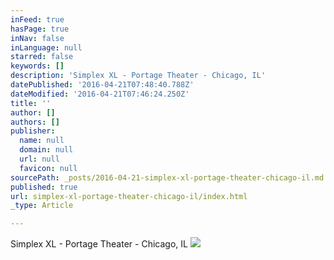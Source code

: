 ```yaml
---
inFeed: true
hasPage: true
inNav: false
inLanguage: null
starred: false
keywords: []
description: 'Simplex XL - Portage Theater - Chicago, IL'
datePublished: '2016-04-21T07:48:40.788Z'
dateModified: '2016-04-21T07:46:24.250Z'
title: ''
author: []
authors: []
publisher:
  name: null
  domain: null
  url: null
  favicon: null
sourcePath: _posts/2016-04-21-simplex-xl-portage-theater-chicago-il.md
published: true
url: simplex-xl-portage-theater-chicago-il/index.html
_type: Article

---
```

Simplex XL - Portage Theater - Chicago, IL
![](https://the-grid-user-content.s3-us-west-2.amazonaws.com/41d0ee7f-509f-47a0-b2c2-d43273217960.jpg)